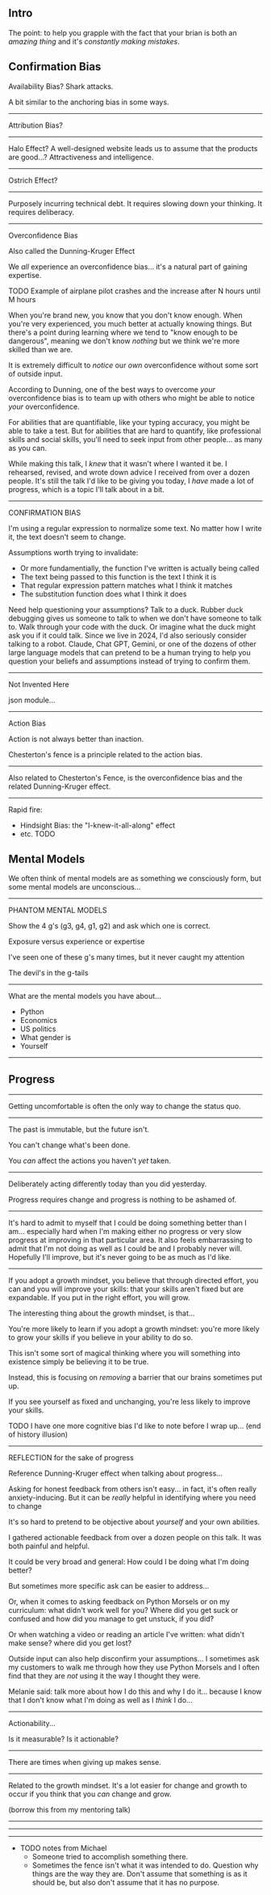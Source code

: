 ## Intro

The point: to help you grapple with the fact that your brian is both an *amazing thing* and it's *constantly making mistakes*.

## Confirmation Bias

Availability Bias? Shark attacks.

A bit similar to the anchoring bias in some ways.

---

Attribution Bias?

---

Halo Effect? A well-designed website leads us to assume that the products are good...? Attractiveness and intelligence.

---

Ostrich Effect? 

---

Purposely incurring technical debt. It requires slowing down your thinking. It requires deliberacy.

---

Overconfidence Bias

Also called the Dunning-Kruger Effect

We *all* experience an overconfidence bias... it's a natural part of gaining expertise.

TODO Example of airplane pilot crashes and the increase after N hours until M hours

When you're brand new, you know that you don't know enough. When you're very experienced, you much better at actually knowing things. But there's a point during learning where we tend to "know enough to be dangerous", meaning we don't know *nothing* but we think we're more skilled than we are.

It is extremely difficult to *notice* our *own* overconfidence without some sort of outside input.

According to Dunning, one of the best ways to overcome *your* overconfidence bias is to team up with others who might be able to notice *your* overconfidence.

For abilities that are quantifiable, like your typing accuracy, you might be able to take a test.
But for abilities that are hard to quantify, like professional skills and social skills, you'll need to seek input from other people... as many as you can.

While making this talk, I *knew* that it wasn't where I wanted it be.
I rehearsed, revised, and wrote down advice I received from over a dozen people.
It's still the talk I'd like to be giving you today, I *have* made a lot of progress, which is a topic I'll talk about in a bit.

---

CONFIRMATION BIAS

I'm using a regular expression to normalize some text. No matter how I write it, the text doesn't seem to change.

Assumptions worth trying to invalidate:

- Or more fundamentially, the function I've written is actually being called
- The text being passed to this function is the text I think it is
- That regular expression pattern matches what I think it matches
- The substitution function does what I think it does

Need help questioning your assumptions?
Talk to a duck.
Rubber duck debugging gives us someone to talk to when we don't have someone to talk to.
Walk through your code with the duck.
Or imagine what the duck might ask you if it could talk.
Since we live in 2024, I'd also seriously consider talking to a robot.
Claude, Chat GPT, Gemini, or one of the dozens of other large language models that can pretend to be a human trying to help you question your beliefs and assumptions instead of trying to confirm them.

---

Not Invented Here

json module...

---

Action Bias

Action is not always better than inaction.

Chesterton's fence is a principle related to the action bias.

---

Also related to Chesterton's Fence, is the overconfidence bias and the related Dunning-Kruger effect.

---

Rapid fire:

- Hindsight Bias: the "I-knew-it-all-along" effect
- etc. TODO


## Mental Models

We often think of mental models are as something we consciously form, but some mental models are unconscious...

---

PHANTOM MENTAL MODELS

Show the 4 g's (g3, g4, g1, g2) and ask which one is correct.

Exposure versus experience or expertise

I've seen one of these g's many times, but it never caught my attention

The devil's in the g-tails

---

What are the mental models you have about...

- Python
- Economics
- US politics
- What gender is
- Yourself

---

## Progress

---

Getting uncomfortable is often the only way to change the status quo.

---

The past is immutable, but the future isn't.

You can't change what's been done.

You *can* affect the actions you haven't *yet* taken.

---

Deliberately acting differently today than you did yesterday.

Progress requires change and progress is nothing to be ashamed of.

---

It's hard to admit to myself that I could be doing something better than I am... especially hard when I'm making either no progress or very slow progress at improving in that particular area.
It also feels embarrassing to admit that I'm not doing as well as I could be and I probably never will.
Hopefully I'll improve, but it's never going to be as much as I'd like.

---

If you adopt a growth mindset, you believe that through directed effort, you can and you will improve your skills: that your skills aren't fixed but are expandable. If you put in the right effort, you will grow.

The interesting thing about the growth mindset, is that...

You're more likely to learn if you adopt a growth mindset: you're more likely to grow your skills if you believe in your ability to do so.

This isn't some sort of magical thinking where you will something into existence simply be believing it to be true.

Instead, this is focusing on *removing* a barrier that our brains sometimes put up.

If you see yourself as fixed and unchanging, you're less likely to improve your skills.

TODO I have one more cognitive bias I'd like to note before I wrap up... (end of history illusion)

---

REFLECTION for the sake of progress

Reference Dunning-Kruger effect when talking about progress...

Asking for honest feedback from others isn't easy... in fact, it's often really anxiety-inducing. But it can be *really* helpful in identifying where you need to change

It's so hard to pretend to be objective about *yourself* and your own abilities.

I gathered actionable feedback from over a dozen people on this talk. It was both painful and helpful.

It could be very broad and general: How could I be doing what I'm doing better?

But sometimes more specific ask can be easier to address...

Or, when it comes to asking feedback on Python Morsels or on my curriculum: what didn't work well for you? Where did you get suck or confused and how did you manage to get unstuck, if you did?

Or when watching a video or reading an article I've written: what didn't make sense? where did you get lost?

Outside input can also help disconfirm your assumptions... I sometimes ask my customers to walk me through how they use Python Morsels and I often find that they are *not* using it the way I thought they were.

Melanie said: talk more about how I do this and why I do it... because I know that I don't know what I'm doing as well as I *think* I do...

---

Actionability...

Is it measurable?
Is it actionable?

---

There are times when giving up makes sense.

---

Related to the growth mindset. It's a lot easier for change and growth to occur if you think that you *can* change and grow.

(borrow this from my mentoring talk)

---

---

---

- TODO notes from Michael
  - Someone tried to accomplish something there.
  - Sometimes the fence isn't what it was intended to do. Question why things are the way they are. Don't assume that something is as it should be, but also don't assume that it has no purpose.

